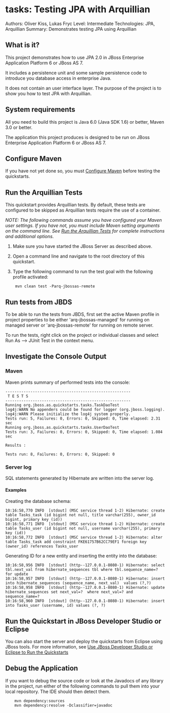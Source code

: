 tasks: Testing JPA with Arquillian
==================================
Authors: Oliver Kiss, Lukas Fryc
Level: Intermediate
Technologies: JPA, Arquillian
Summary: Demonstrates testing JPA using Arquillian

What is it?
-----------

This project demonstrates how to use JPA 2.0 in JBoss Enterprise Application Platform 6 or JBoss AS 7. 

It includes a persistence unit and some sample persistence code to introduce you database access in enterprise Java. 

It does not contain an user interface layer. The purpose of the project is to show you how to test JPA with Arquillian.

System requirements
-------------------

All you need to build this project is Java 6.0 (Java SDK 1.6) or better, Maven 3.0 or better.

The application this project produces is designed to be run on JBoss Enterprise Application Platform 6 or JBoss AS 7. 

 
Configure Maven
---------------

If you have not yet done so, you must [Configure Maven](../README.md#mavenconfiguration) before testing the quickstarts.


Run the Arquillian Tests 
-------------------------

This quickstart provides Arquillian tests. By default, these tests are configured to be skipped as Arquillian tests require the use of a container. 

_NOTE: The following commands assume you have configured your Maven user settings. If you have not, you must include Maven setting arguments on the command line. See [Run the Arquillian Tests](../README.md#arquilliantests) for complete instructions and additional options._

1. Make sure you have started the JBoss Server as described above.
2. Open a command line and navigate to the root directory of this quickstart.
3. Type the following command to run the test goal with the following profile activated:

        mvn clean test -Parq-jbossas-remote 


Run tests from JBDS
-----------------------

To be able to run the tests from JBDS, first set the active Maven profile in project properties to be either 'arq-jbossas-managed' for running on
managed server or 'arq-jbossas-remote' for running on remote server.

To run the tests, right click on the project or individual classes and select Run As --> JUnit Test in the context menu.


Investigate the Console Output
----------------------------


### Maven

Maven prints summary of performed tests into the console:

    -------------------------------------------------------
     T E S T S
    -------------------------------------------------------
    Running org.jboss.as.quickstarts.tasks.TaskDaoTest
    log4j:WARN No appenders could be found for logger (org.jboss.logging).
    log4j:WARN Please initialize the log4j system properly.
    Tests run: 5, Failures: 0, Errors: 0, Skipped: 0, Time elapsed: 2.31 sec
    Running org.jboss.as.quickstarts.tasks.UserDaoTest
    Tests run: 3, Failures: 0, Errors: 0, Skipped: 0, Time elapsed: 1.084 sec

    Results :

    Tests run: 8, Failures: 0, Errors: 0, Skipped: 0

### Server log

SQL statements generated by Hibernate are written into the server log.

#### Examples

Creating the database schema:

    10:16:58,770 INFO  [stdout] (MSC service thread 1-2) Hibernate: create table Tasks_task (id bigint not null, title varchar(255), owner_id bigint, primary key (id))
    10:16:58,771 INFO  [stdout] (MSC service thread 1-2) Hibernate: create table Tasks_user (id bigint not null, username varchar(255), primary key (id))
    10:16:58,772 INFO  [stdout] (MSC service thread 1-2) Hibernate: alter table Tasks_task add constraint FKE61757B62CC79EF1 foreign key (owner_id) references Tasks_user

Generating ID for a new entity and inserting the entity into the database:

    10:16:58,956 INFO  [stdout] (http--127.0.0.1-8080-1) Hibernate: select tbl.next_val from hibernate_sequences tbl where tbl.sequence_name=? for update
    10:16:58,957 INFO  [stdout] (http--127.0.0.1-8080-1) Hibernate: insert into hibernate_sequences (sequence_name, next_val)  values (?,?)
    10:16:58,958 INFO  [stdout] (http--127.0.0.1-8080-1) Hibernate: update hibernate_sequences set next_val=?  where next_val=? and sequence_name=?
    10:16:58,960 INFO  [stdout] (http--127.0.0.1-8080-1) Hibernate: insert into Tasks_user (username, id) values (?, ?)


Run the Quickstart in JBoss Developer Studio or Eclipse
-------------------------------------
You can also start the server and deploy the quickstarts from Eclipse using JBoss tools. For more information, see [Use JBoss Developer Studio or Eclipse to Run the Quickstarts](../README.md#useeclipse) 


Debug the Application
------------------------------------

If you want to debug the source code or look at the Javadocs of any library in the project, run either of the following commands to pull them into your local repository. The IDE should then detect them.

        mvn dependency:sources
        mvn dependency:resolve -Dclassifier=javadoc
